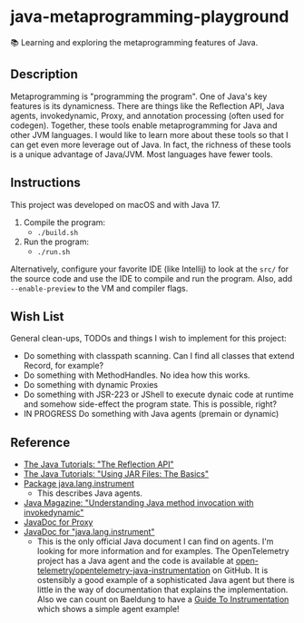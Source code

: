# java-metaprogramming-playground

📚 Learning and exploring the metaprogramming features of Java.

## Description

Metaprogramming is "programming the program". One of Java's key features is its dynamicness. There are things like the
Reflection API, Java agents, invokedynamic, Proxy, and annotation processing (often used for codegen). Together, these
tools enable metaprogramming for Java and other JVM languages. I would like to learn more about these tools so that I
can get even more leverage out of Java. In fact, the richness of these tools is a unique advantage of Java/JVM. Most
languages have fewer tools.

## Instructions

This project was developed on macOS and with Java 17.

1. Compile the program:
    * `./build.sh`
2. Run the program:
    * `./run.sh`

Alternatively, configure your favorite IDE (like Intellij) to look at the `src/` for the source code and use the IDE to
compile and run the program. Also, add `--enable-preview` to the VM and compiler flags.

## Wish List

General clean-ups, TODOs and things I wish to implement for this project:

* Do something with classpath scanning. Can I find all classes that extend Record, for example?
* Do something with MethodHandles. No idea how this works.
* Do something with dynamic Proxies
* Do something with JSR-223 or JShell to execute dynaic code at runtime and somehow side-effect the program state. This
  is possible, right?
* IN PROGRESS Do something with Java agents (premain or dynamic)

## Reference

* [The Java Tutorials: "The Reflection API"](https://docs.oracle.com/javase/tutorial/reflect/index.html)
* [The Java Tutorials: "Using JAR Files: The Basics"](https://docs.oracle.com/javase/tutorial/deployment/jar/basicsindex.html)
* [Package java.lang.instrument](https://docs.oracle.com/javase/7/docs/api/java/lang/instrument/package-summary.html)
    * This describes Java agents.
* [Java Magazine: "Understanding Java method invocation with invokedynamic"](https://blogs.oracle.com/javamagazine/post/understanding-java-method-invocation-with-invokedynamic)
* [JavaDoc for Proxy](https://docs.oracle.com/en/java/javase/17/docs/api/java.base/java/lang/reflect/Proxy.html)
* [JavaDoc for "java.lang.instrument"](https://docs.oracle.com/en/java/javase/17/docs/api/java.instrument/java/lang/instrument/package-summary.html)
  * This is the only official Java document I can find on agents. I'm looking for more information and for examples. The
    OpenTelemetry project has a Java agent and the code is available at [open-telemetry/opentelemetry-java-instrumentation](https://github.com/open-telemetry/opentelemetry-java-instrumentation) 
    on GitHub. It is ostensibly a good example of a sophisticated Java agent but there is little in the way of documentation
    that explains the implementation. Also we can count on Baeldung to have a [Guide To Instrumentation](https://www.baeldung.com/java-instrumentation)
    which shows a simple agent example!
